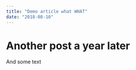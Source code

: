 ```yaml
---
title: "Demo article what WHAT"
date: "2018-08-10"
---
```


# Another post a year later
And some text
